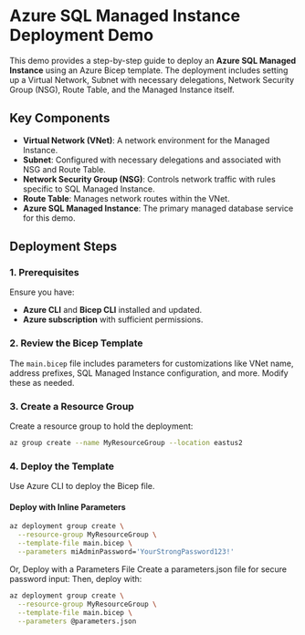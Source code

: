 # Azure SQL Managed Instance Deployment Demo

This demo provides a step-by-step guide to deploy an **Azure SQL Managed Instance** using an Azure Bicep template. The deployment includes setting up a Virtual Network, Subnet with necessary delegations, Network Security Group (NSG), Route Table, and the Managed Instance itself.

## Key Components

- **Virtual Network (VNet)**: A network environment for the Managed Instance.
- **Subnet**: Configured with necessary delegations and associated with NSG and Route Table.
- **Network Security Group (NSG)**: Controls network traffic with rules specific to SQL Managed Instance.
- **Route Table**: Manages network routes within the VNet.
- **Azure SQL Managed Instance**: The primary managed database service for this demo.

## Deployment Steps

### 1. Prerequisites
Ensure you have:
- **Azure CLI** and **Bicep CLI** installed and updated.
- **Azure subscription** with sufficient permissions.

### 2. Review the Bicep Template
The `main.bicep` file includes parameters for customizations like VNet name, address prefixes, SQL Managed Instance configuration, and more. Modify these as needed.

### 3. Create a Resource Group
Create a resource group to hold the deployment:
```bash
az group create --name MyResourceGroup --location eastus2
```

### 4. Deploy the Template
Use Azure CLI to deploy the Bicep file. 

#### Deploy with Inline Parameters
```bash
az deployment group create \
  --resource-group MyResourceGroup \
  --template-file main.bicep \
  --parameters miAdminPassword='YourStrongPassword123!'
```

Or, Deploy with a Parameters File
Create a parameters.json file for secure password input:
Then, deploy with:

```bash
az deployment group create \
  --resource-group MyResourceGroup \
  --template-file main.bicep \
  --parameters @parameters.json
```



